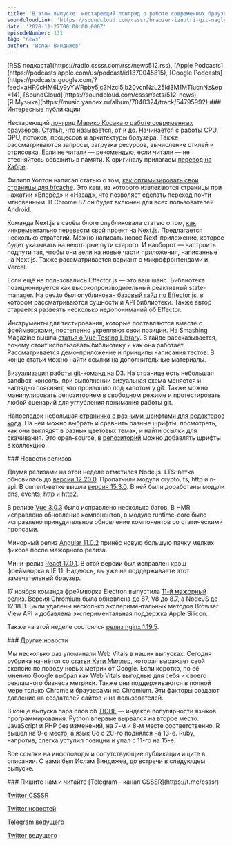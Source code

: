 ```yaml
---
title: 'В этом выпуске: нестареющий лонгрид о работе современных браузеров, Vue Testing Library, визуализация работы git на D3, интересы Google и Web Vitals, а также минорные релизы мажорных фреймворков. '
soundcloudLink: 'https://soundcloud.com/csssr/brauzer-iznutri-git-naglyadno-bfcache-electron-11-skepsis-i-web-vitals-tiobe-v-noyabre'
date: '2020-11-27T00:00:00.000Z'
episodeNumber: 131
tag: 'news'
author: 'Ислам Виндижев'
---
```


<Note>
  [RSS подкаста](https://radio.csssr.com/rss/news512.rss), [Apple Podcasts](https://podcasts.apple.com/us/podcast/id1370045815), [Google Podcasts](https://podcasts.google.com/?feed=aHR0cHM6Ly9yYWRpby5jc3Nzci5jb20vcnNzL25ld3M1MTIucnNz&ep=14), [SoundCloud](https://soundcloud.com/csssr/sets/512-news), [Я.Музыка](https://music.yandex.ru/album/7040324/track/54795992)
</Note>

<ParagraphWithImage imageName="manWithLaptop" imageSide="right">
  ### Интересные публикации

  Нестареющий [лонгрид Марико Косака о работе современных браузеров](https://developers.google.com/web/updates/2018/09/inside-browser-part1). Статья, что называется, от и до. Начинается с работы CPU, GPU, потоков, процессов и архитектуры браузера. Также рассматриваются запросы, загрузка ресурсов, вычисление стилей и отрисовка. Если не читали — рекомендую, если читали — не стесняйтесь освежить в памяти. К оригиналу прилагаем [перевод на Хабре](https://habr.com/ru/post/526696/).
</ParagraphWithImage>

Филипп Уолтон написал статью о том, [как оптимизировать свои страницы для bfcache](https://web.dev/bfcache/). Это кеш, из которого извлекаются страницы при нажатии «Вперёд» и «Назад», что позволяет сделать переход почти мгновенным. В Chrome 87 он будет включен для всех пользователей Android.

Команда Next.js в своём блоге опубликовала статью о том, [как инкрементально перевести свой проект на Next.js](https://nextjs.org/blog/incremental-adoption). Предлагается несколько стратегий. Можно написать новое Next-приложение, которое будет указывать на некоторые пути старого. И наоборот — настроить подпути так, чтобы они вели на новые части приложения, написанные на Next.js. Также рассматривается вариант с микрофронтендами и Vercel.

Если ещё не пользовались Effector.js — это ваш шанс. Библиотека позиционируется как высокопроизводительный реактивный state-manager. На dev.to был опубликован [базовый гайд по Effector.js](https://dev.to/yanlobat/effector-s-beginner-guide-3jl4), в котором рассматриваются сущности и API библиотеки. Также автор старается развеять несколько недопониманий об Effector.

Инструменты для тестирования, которые поставляются вместе с фреймворками, постепенно укрепляют свои позиции. На Smashing Magazine вышла [статья о Vue Testing Library](https://www.smashingmagazine.com/2020/11/vue-applications-vue-testing-library/). В гайде рассказывается, почему стоит использовать библиотеку и как она работает. Рассматривается демо-приложение и принципы написания тестов. В конце статьи можно найти ссылки на дополнительные материалы.

[Визуализация работы git-команд на D3](https://onlywei.github.io/explain-git-with-d3). На странице есть небольшая sandbox-консоль, при выполнении визуальная схема меняется и наглядно поясняет, что произошло под капотом у git. Также можно манипулировать репозиторием в свободном режиме и протестировать любой сценарий для углубления понимания работы git.

Напоследок небольшая [страничка с разными шрифтами для редакторов кода](https://devfonts.gafi.dev/). На ней можно выбрать и сравнить разные шрифты, посмотреть, как они выглядят в разных цветовых темах, и найти ссылки для скачивания. Это open-source, в [репозиторий](https://github.com/Gaafar/dev-fonts) можно добавлять шрифты в коллекцию.

<ParagraphWithImage imageName="laptopNews" imageSide="right">
  ### Новости релизов

  Двумя релизами на этой неделе отметился Node.js. LTS-ветка обновилась до [версии 12.20.0](https://nodejs.org/en/blog/release/v12.20.0/). Пропатчили модули crypto, fs, http и n-api. В current-ветке вышла [версия 15.3.0](https://nodejs.org/en/blog/release/v15.3.0/). В ней были доработаны модули dns, events, http и http2.
</ParagraphWithImage>

В релизе [Vue 3.0.3](https://github.com/vuejs/vue-next/releases/tag/v3.0.3) было исправлено несколько багов. В HMR исправлено обновление компонентов, в модуле runtime-core было исправлено принудительное обновление компонентов со статическими пропсами.

Минорный релиз [Angular 11.0.2](https://github.com/angular/angular/releases/tag/11.0.2) принёс новую большую пачку мелких фиксов после мажорного релиза.

Мини-релиз [React 17.0.1](https://github.com/facebook/react/blob/master/CHANGELOG.md#1701-october-22-2020). В этой версии был исправлен крэш фреймворка в IE 11. Надеюсь, вы уже не поддерживаете этот замечательный браузер.

17 ноября команда фреймворка Electron выпустила [11-й мажорный релиз](https://www.electronjs.org/releases/stable#11.0.0). Версия Chromium была обновлена до 87, V8 до 8.7, а NodeJS до 12.18.3. Были удалены несколько экспериментальных методов Browser View API и добавлена экспериментальная поддержка Apple Silicon.

Также на этой неделе состоялся [релиз nginx 1.19.5](http://nginx.org/en/CHANGES).

<ParagraphWithImage imageName="laptopDialog" imageSide="right">
  ### Другие новости

  Мы несколько раз упоминали Web Vitals в наших выпусках. Сегодня рубрика начнётся со [статьи Кэти Миллер](https://sylormiller.com/posts/2020/core-web-vitals/), которая выражает свой скепсис по поводу новых метрик от Google. Если коротко, по её мнению Google выбрал как Web Vitals выгодные для себя и своего рекламного бизнеса метрики. Также они поддерживаются в полной мере только Chrome и браузерами на Chromium. Эти факторы создают давление на создателей сайтов и на пользователей.
</ParagraphWithImage>

В конце выпуска пара слов об [TIOBE](https://www.tiobe.com/tiobe-index/) — индексе популярности языков программирования. Python впервые вырвался на второе место. JavaScript и PHP без изменений, на 7-м и 8-м месте соответственно. R вышел на 9-е место, а язык Go с 20-го поднялся на 13-е. Ruby, напротив, слегка уступил позиции и упал с 11-го на 15-е.


Все ссылки на инфоповоды и сопутствующие публикации ищите в описании. С вами был Ислам Виндижев, до встречи в следующем выпуске.

<Note>
  ### Пишите нам и читайте
  [Telegram—канал CSSSR](https://t.me/csssr)

  [Twitter CSSSR](https://twitter.com/csssr_dev)

  [Twitter новостей](https://twitter.com/csssr_news)

  [Telegram ведущего](https://t.me/Vindizh)

  [Twitter ведущего](https://twitter.com/Vindizh)
</Note>
